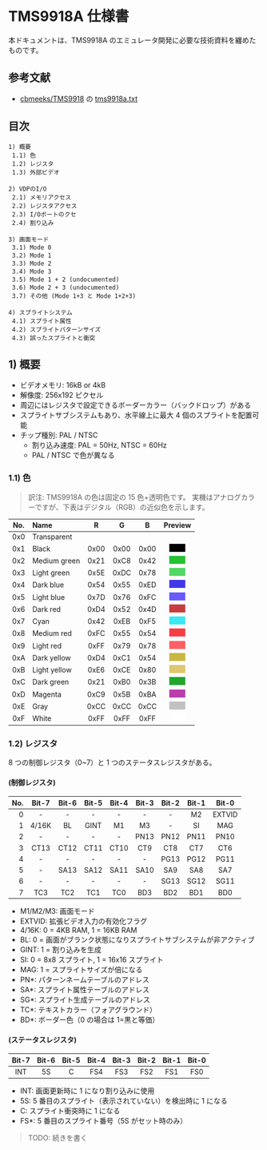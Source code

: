 # TMS9918A 仕様書

本ドキュメントは、TMS9918A のエミュレータ開発に必要な技術資料を纏めたものです。

## 参考文献

- [cbmeeks/TMS9918](https://github.com/cbmeeks/TMS9918) の [tms9918a.txt](https://github.com/cbmeeks/TMS9918/blob/master/tms9918a.txt)

## 目次

```text
1) 概要
 1.1) 色
 1.2) レジスタ
 1.3) 外部ビデオ

2) VDPのI/O
 2.1) メモリアクセス
 2.2) レジスタアクセス
 2.3) I/Oポートのクセ
 2.4) 割り込み

3) 画面モード
 3.1) Mode 0
 3.2) Mode 1
 3.3) Mode 2
 3.4) Mode 3
 3.5) Mode 1 + 2 (undocumented)
 3.6) Mode 2 + 3 (undocumented)
 3.7) その他 (Mode 1+3 と Mode 1+2+3)

4) スプライトシステム
 4.1) スプライト属性
 4.2) スプライトパターンサイズ
 4.3) 誤ったスプライトと衝突
```

## 1) 概要

- ビデオメモリ: 16kB or 4kB
- 解像度: 256x192 ピクセル
- 周辺にはレジスタで設定できるボーダーカラー（バックドロップ）がある
- スプライトサブシステムもあり、水平線上に最大 4 個のスプライトを配置可能
- チップ種別: PAL / NTSC
  - 割り込み速度: PAL = 50Hz, NTSC = 60Hz
  - PAL / NTSC で色が異なる

### 1.1) 色

> 訳注: TMS9918A の色は固定の 15 色+透明色です。
> 実機はアナログカラーですが、下表はデジタル（RGB）の近似色を示します。

| No. | Name         |  R   |  G   |  B   |              Preview               |
| :-: | :----------- | :--: | :--: | :--: | :--------------------------------: |
| 0x0 | Transparent  |      |      |      |                                    |
| 0x1 | Black        | 0x00 | 0x00 | 0x00 | ![#000000](image/color_000000.png) |
| 0x2 | Medium green | 0x21 | 0xC8 | 0x42 | ![#21C842](image/color_21C842.png) |
| 0x3 | Light green  | 0x5E | 0xDC | 0x78 | ![#5EDC78](image/color_5EDC78.png) |
| 0x4 | Dark blue    | 0x54 | 0x55 | 0xED | ![#5455ED](image/color_5455ED.png) |
| 0x5 | Light blue   | 0x7D | 0x76 | 0xFC | ![#7D76FC](image/color_7D76FC.png) |
| 0x6 | Dark red     | 0xD4 | 0x52 | 0x4D | ![#D4524D](image/color_D4524D.png) |
| 0x7 | Cyan         | 0x42 | 0xEB | 0xF5 | ![#42EBF5](image/color_42EBF5.png) |
| 0x8 | Medium red   | 0xFC | 0x55 | 0x54 | ![#FC5554](image/color_FC5554.png) |
| 0x9 | Light red    | 0xFF | 0x79 | 0x78 | ![#FF7978](image/color_FF7978.png) |
| 0xA | Dark yellow  | 0xD4 | 0xC1 | 0x54 | ![#D4C154](image/color_D4C154.png) |
| 0xB | Light yellow | 0xE6 | 0xCE | 0x80 | ![#E6CE80](image/color_E6CE80.png) |
| 0xC | Dark green   | 0x21 | 0xB0 | 0x3B | ![#21B03B](image/color_21B03B.png) |
| 0xD | Magenta      | 0xC9 | 0x5B | 0xBA | ![#C95BBA](image/color_C95BBA.png) |
| 0xE | Gray         | 0xCC | 0xCC | 0xCC | ![#CCCCCC](image/color_CCCCCC.png) |
| 0xF | White        | 0xFF | 0xFF | 0xFF | ![#FFFFFF](image/color_FFFFFF.png) |

### 1.2) レジスタ

8 つの制御レジスタ（0~7）と 1 つのステータスレジスタがある。

#### (制御レジスタ)

| No. | Bit-7 | Bit-6 | Bit-5 | Bit-4 | Bit-3 | Bit-2 | Bit-1 | Bit-0  |
| --: | :---: | :---: | :---: | :---: | :---: | :---: | :---: | :----: |
|   0 |   -   |   -   |   -   |   -   |   -   |   -   |  M2   | EXTVID |
|   1 | 4/16K |  BL   | GINT  |  M1   |  M3   |   -   |  SI   |  MAG   |
|   2 |   -   |   -   |   -   |   -   | PN13  | PN12  | PN11  |  PN10  |
|   3 | CT13  | CT12  | CT11  | CT10  |  CT9  |  CT8  |  CT7  |  CT6   |
|   4 |   -   |   -   |   -   |   -   |   -   | PG13  | PG12  |  PG11  |
|   5 |   -   | SA13  | SA12  | SA11  | SA10  |  SA9  |  SA8  |  SA7   |
|   6 |   -   |   -   |   -   |   -   |   -   | SG13  | SG12  |  SG11  |
|   7 |  TC3  |  TC2  |  TC1  |  TC0  |  BD3  |  BD2  |  BD1  |  BD0   |

- M1/M2/M3: 画面モード
- EXTVID: 拡張ビデオ入力の有効化フラグ
- 4/16K: 0 = 4KB RAM, 1 = 16KB RAM
- BL: 0 = 画面がブランク状態になりスプライトサブシステムが非アクティブ
- GINT: 1 = 割り込みを生成
- SI: 0 = 8x8 スプライト, 1 = 16x16 スプライト
- MAG: 1 = スプライトサイズが倍になる
- PN\*: パターンネームテーブルのアドレス
- SA\*: スプライト属性テーブルのアドレス
- SG\*: スプライト生成テーブルのアドレス
- TC\*: テキストカラー（フォアグラウンド）
- BD\*: ボーダー色（0 の場合は 1=黒と等価）

#### (ステータスレジスタ)

| Bit-7 | Bit-6 | Bit-5 | Bit-4 | Bit-3 | Bit-2 | Bit-1 | Bit-0 |
| :---: | :---: | :---: | :---: | :---: | :---: | :---: | :---: |
|  INT  |  5S   |   C   |  FS4  |  FS3  |  FS2  |  FS1  |  FS0  |

- INT: 画面更新時に 1 になり割り込みに使用
- 5S: 5 番目のスプライト（表示されていない）を検出時に 1 になる
- C: スプライト衝突時に 1 になる
- FS\*: 5 番目のスプライト番号（5S がセット時のみ）

> TODO: 続きを書く
